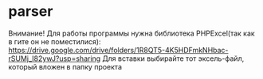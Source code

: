# parser
Внимание! Для работы программы нужна библиотека PHPExcel(так как в гите он не поместилися): https://drive.google.com/drive/folders/1R8QT5-4K5HDFmkNHbac-rSUMj_I82ywJ?usp=sharing
Для вставки выбирайте тот эксель-файл, который вложен в папку проекта
